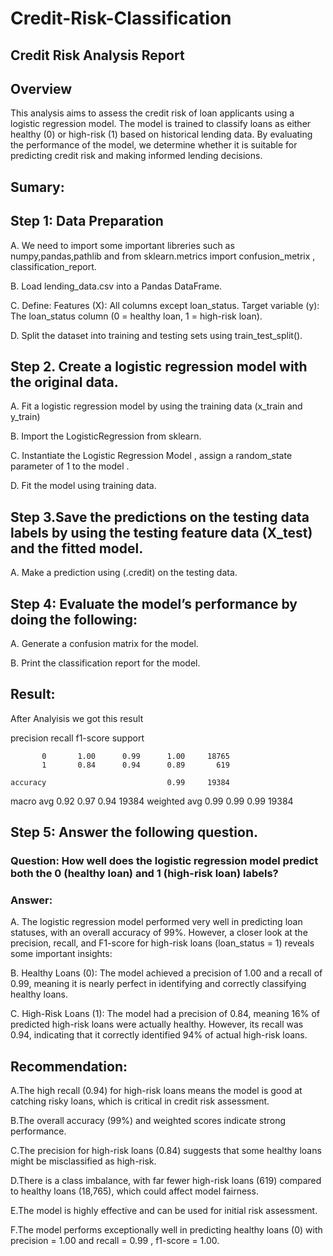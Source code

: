 # Credit-Risk-Classification
## Credit Risk Analysis Report

## Overview

This analysis aims to assess the credit risk of loan applicants using a logistic regression model. The model is trained to classify loans as either healthy (0) or high-risk (1) based on historical lending data. By evaluating the performance of the model, we determine whether it is suitable for predicting credit risk and making informed lending decisions.
## Sumary:
## Step 1: Data Preparation
A. We need to import some important libreries such as numpy,pandas,pathlib and from sklearn.metrics import confusion_metrix , classification_report.

B. Load lending_data.csv into a Pandas DataFrame.

C. Define:
   Features (X): All columns except loan_status.
    Target variable (y): The loan_status column (0 = healthy loan, 1 = high-risk loan).
    
D. Split the dataset into training and testing sets using train_test_split().

## Step 2. Create a logistic regression  model with the original data.
   A. Fit a logistic regression model by using the training data (x_train and y_train)
   
   B. Import the LogisticRegression from sklearn.
   
   C. Instantiate the Logistic Regression Model , assign a random_state parameter of 1 to the model .
   
   D. Fit the model using training data.
   
## Step 3.Save the predictions on the testing data labels by using the testing feature data (X_test) and the fitted model.
  A. Make a prediction using (.credit) on the testing data.
  
## Step 4: Evaluate the model’s performance by doing the following:
  A. Generate a confusion matrix for the model.
  
  B. Print the classification report for the model.
  
## Result:
  After Analyisis we got this result
  
  precision    recall  f1-score   support

           0       1.00      0.99      1.00     18765
           1       0.84      0.94      0.89       619

    accuracy                           0.99     19384
   macro avg       0.92      0.97      0.94     19384
weighted avg       0.99      0.99      0.99     19384

## Step 5: Answer the following question.
### Question: How well does the logistic regression model predict both the 0 (healthy loan) and 1 (high-risk loan) labels?

### Answer: 

A. The logistic regression model performed very well in predicting loan statuses, with an overall accuracy of 99%. However, a closer look at the precision, recall, and F1-score for high-risk loans (loan_status = 1) reveals some important insights:

B. Healthy Loans (0): The model achieved a precision of 1.00 and a recall of 0.99, meaning it is nearly perfect in identifying and correctly classifying healthy loans.

C. High-Risk Loans (1): The model had a precision of 0.84, meaning 16% of predicted high-risk loans were actually healthy. However, its recall was 0.94, indicating that it correctly identified 94% of actual high-risk loans.

## Recommendation:
A.The high recall (0.94) for high-risk loans means the model is good at catching risky loans, which is critical in credit risk assessment.

B.The overall accuracy (99%) and weighted scores indicate strong performance.

C.The precision for high-risk loans (0.84) suggests that some healthy loans might be misclassified as high-risk.

D.There is a class imbalance, with far fewer high-risk loans (619) compared to healthy loans (18,765), which could affect model fairness.

E.The model is highly effective and can be used for initial risk assessment.

F.The model performs exceptionally well in predicting healthy loans (0) with precision = 1.00 and recall = 0.99 , f1-score = 1.00.
